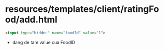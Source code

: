 # resources/templates/client/ratingFood/add.html
```html
<input type="hidden" name="foodId" value="1">
```
- dang de tam value cua FoodID
